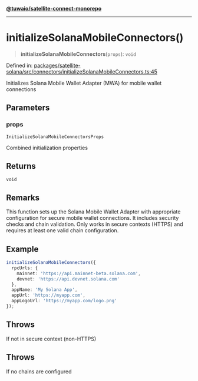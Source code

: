 [**@tuwaio/satellite-connect-monorepo**](../../../README.md)

***

# initializeSolanaMobileConnectors()

> **initializeSolanaMobileConnectors**(`props`): `void`

Defined in: [packages/satellite-solana/src/connectors/initializeSolanaMobileConnectors.ts:45](https://github.com/TuwaIO/satellite-connect/blob/8af5ba76f248b2d5386322999904d21ced4220f4/packages/satellite-solana/src/connectors/initializeSolanaMobileConnectors.ts#L45)

Initializes Solana Mobile Wallet Adapter (MWA) for mobile wallet connections

## Parameters

### props

`InitializeSolanaMobileConnectorsProps`

Combined initialization properties

## Returns

`void`

## Remarks

This function sets up the Solana Mobile Wallet Adapter with appropriate configuration
for secure mobile wallet connections. It includes security checks and chain validation.
Only works in secure contexts (HTTPS) and requires at least one valid chain configuration.

## Example

```typescript
initializeSolanaMobileConnectors({
  rpcUrls: {
    mainnet: 'https://api.mainnet-beta.solana.com',
    devnet: 'https://api.devnet.solana.com'
  },
  appName: 'My Solana App',
  appUrl: 'https://myapp.com',
  appLogoUrl: 'https://myapp.com/logo.png'
});
```

## Throws

If not in secure context (non-HTTPS)

## Throws

If no chains are configured
